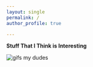 ```yaml
---
layout: single
permalink: /
author_profile: true

---
```


__Stuff That I Think is Interesting__

![gifs my dudes](https://i.pinimg.com/originals/7f/7c/6b/7f7c6b09645b3e9b3d9bdc06f53f9e61.gif)

